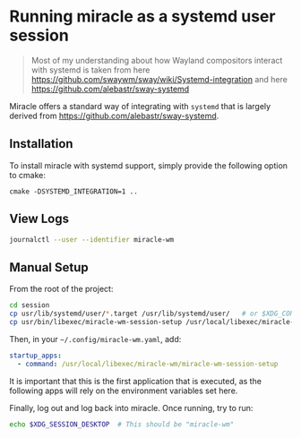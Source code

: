 # Running miracle as a systemd user session

> Most of my understanding about how Wayland compositors interact with systemd
> is taken from here https://github.com/swaywm/sway/wiki/Systemd-integration
> and here https://github.com/alebastr/sway-systemd

Miracle offers a standard way of integrating with `systemd` that is largely
derived from https://github.com/alebastr/sway-systemd.


## Installation
To install miracle with systemd support, simply provide the following option to cmake:

```
cmake -DSYSTEMD_INTEGRATION=1 ..
```

## View Logs
```sh
journalctl --user --identifier miracle-wm
```

## Manual Setup
From the root of the project:

```sh
cd session
cp usr/lib/systemd/user/*.target /usr/lib/systemd/user/   # or $XDG_CONFIG_HOME/systemd/user/ or ~/.config/systemd/user
cp usr/bin/libexec/miracle-wm-session-setup /usr/local/libexec/miracle-wm/miracle-wm-session-setup
```

Then, in your `~/.config/miracle-wm.yaml`, add:

```yaml
startup_apps:
  - command: /usr/local/libexec/miracle-wm/miracle-wm-session-setup
```

It is important that this is the first application that is executed, as the
following apps will rely on the environment variables set here.

Finally, log out and log back into miracle. Once running, try to run:

```sh
echo $XDG_SESSION_DESKTOP  # This should be "miracle-wm"
```
